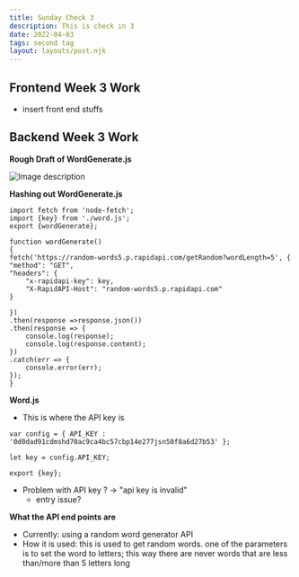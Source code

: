 ```yaml
---
title: Sunday Check 3
description: This is check in 3
date: 2022-04-03
tags: second tag
layout: layouts/post.njk
---
```


## Frontend Week 3 Work
- insert front end stuffs

## Backend Week 3 Work

**Rough Draft of WordGenerate.js**

![Image description](https://dev-to-uploads.s3.amazonaws.com/uploads/articles/m4jgp7nbcviucklutlss.png)

 
**Hashing out WordGenerate.js**
```
import fetch from 'node-fetch';
import {key} from './word.js';
export {wordGenerate};

function wordGenerate()
{
fetch('https://random-words5.p.rapidapi.com/getRandom?wordLength=5', {
"method": "GET",
"headers": {
	"x-rapidapi-key": key,
	"X-RapidAPI-Host": "random-words5.p.rapidapi.com"
}

})  
.then(response =>response.json())
.then(response => {
    console.log(response);
    console.log(response.content);
})
.catch(err => {
    console.error(err);
});
}
```
**Word.js**
- This is where the API key is 
```
var config = { API_KEY : '0d0dad91cdmshd70ac9ca4bc57cbp14e277jsn50f8a6d27b53' };

let key = config.API_KEY;

export {key};
```

- Problem with API key ? -> "api key is invalid"
   - entry issue?

**What the API end points are**
- Currently: using a random word generator API
- How it is used: this is used to get random words. one of the parameters is to set the word to  letters; this way there are never words that are less than/more than 5 letters long




